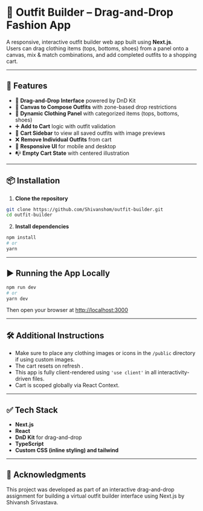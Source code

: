 
# 🧥 Outfit Builder – Drag-and-Drop Fashion App

A responsive, interactive outfit builder web app built using **Next.js**.  
Users can drag clothing items (tops, bottoms, shoes) from a panel onto a canvas, mix & match combinations, and add completed outfits to a shopping cart.

---

## 🚀 Features

- 🧲 **Drag-and-Drop Interface** powered by DnD Kit
- 🧍 **Canvas to Compose Outfits** with zone-based drop restrictions
- 👚 **Dynamic Clothing Panel** with categorized items (tops, bottoms, shoes)
- ➕ **Add to Cart** logic with outfit validation
- 🛒 **Cart Sidebar** to view all saved outfits with image previews
- ❌ **Remove Individual Outfits** from cart
- 🧼 **Responsive UI** for mobile and desktop
- 📭 **Empty Cart State** with centered illustration

---

## 📦 Installation

1. **Clone the repository**

```bash
git clone https://github.com/Shivanshom/outfit-builder.git
cd outfit-builder
```

2. **Install dependencies**

```bash
npm install
# or
yarn
```

---

## ▶️ Running the App Locally

```bash
npm run dev
# or
yarn dev
```

Then open your browser at [http://localhost:3000](http://localhost:3000)

---

## 🛠 Additional Instructions

- Make sure to place any clothing images or icons in the `/public` directory if using custom images.
- The cart resets on refresh .
- This app is fully client-rendered using `'use client'` in all interactivity-driven files.
- Cart is scoped globally via React Context.

---

## ✅ Tech Stack

- **Next.js**
- **React**
- **DnD Kit** for drag-and-drop
- **TypeScript**
- **Custom CSS (inline styling) and tailwind**

---

## 🙌 Acknowledgments

This project was developed as part of an interactive drag-and-drop assignment for building a virtual outfit builder interface using Next.js by Shivansh Srivastava.
